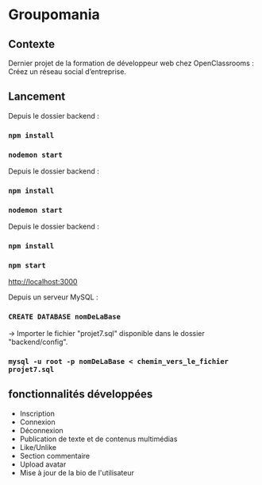 # Groupomania

## Contexte

Dernier projet de la formation de développeur web chez OpenClassrooms : Créez un réseau social d’entreprise.

## Lancement

Depuis le dossier backend :
### `npm install`
### `nodemon start`


Depuis le dossier backend :
### `npm install`
### `nodemon start`

Depuis le dossier backend :
### `npm install`
### `npm start`

 [http://localhost:3000](http://localhost:3000) 


Depuis un serveur MySQL :
### `CREATE DATABASE nomDeLaBase`
-> Importer le fichier "projet7.sql" disponible dans le dossier "backend/config". 
### `mysql -u root -p nomDeLaBase < chemin_vers_le_fichier projet7.sql`

## fonctionnalités développées

* Inscription
* Connexion
* Déconnexion
* Publication de texte et de contenus multimédias
* Like/Unlike
* Section commentaire
* Upload avatar
* Mise à jour de la bio de l'utilisateur